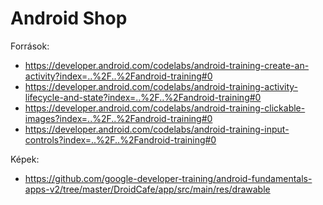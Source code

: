 # Android Shop

Források:

- https://developer.android.com/codelabs/android-training-create-an-activity?index=..%2F..%2Fandroid-training#0
- https://developer.android.com/codelabs/android-training-activity-lifecycle-and-state?index=..%2F..%2Fandroid-training#0
- https://developer.android.com/codelabs/android-training-clickable-images?index=..%2F..%2Fandroid-training#0
- https://developer.android.com/codelabs/android-training-input-controls?index=..%2F..%2Fandroid-training#0

Képek:

- https://github.com/google-developer-training/android-fundamentals-apps-v2/tree/master/DroidCafe/app/src/main/res/drawable